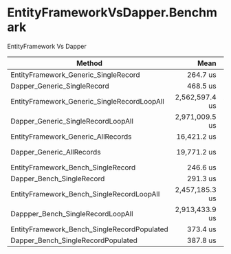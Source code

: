 #  EntityFrameworkVsDapper.Benchmark

EntityFramework Vs Dapper


|                                      Method |           Mean |        Error |       StdDev |      Gen 0 |     Gen 1 |    Gen 2 |  Allocated |
|-------------------------------------------- |---------------:|-------------:|-------------:|-----------:|----------:|---------:|-----------:|
|        EntityFramework_Generic_SingleRecord |       264.7 us |      5.24 us |     10.46 us |     1.4648 |         - |        - |      11 KB |
|                 Dapper_Generic_SingleRecord |       468.5 us |     30.79 us |     90.78 us |          - |         - |        - |      16 KB |
| EntityFramework_Generic_SingleRecordLoopAll | 2,562,597.4 us | 27,092.84 us | 24,017.09 us | 18000.0000 |         - |        - | 112,735 KB |
|          Dapper_Generic_SingleRecordLoopAll | 2,971,009.5 us | 12,145.31 us | 10,141.88 us | 24000.0000 |         - |        - | 148,391 KB |
|          EntityFramework_Generic_AllRecords |    16,421.2 us |    114.11 us |    106.73 us |   906.2500 |  406.2500 | 125.0000 |   4,944 KB |
|                   Dapper_Generic_AllRecords |    19,771.2 us |    371.98 us |    725.52 us |  2656.2500 | 1062.5000 | 531.2500 |  15,066 KB |
|          EntityFramework_Bench_SingleRecord |       246.6 us |      1.66 us |      1.38 us |     1.4648 |         - |        - |      10 KB |
|                   Dapper_Bench_SingleRecord |       291.3 us |      1.76 us |      1.64 us |     1.9531 |         - |        - |      15 KB |
|   EntityFramework_Bench_SingleRecordLoopAll | 2,457,185.3 us |  9,053.89 us |  8,469.02 us | 15000.0000 |         - |        - |  97,899 KB |
|           Dappper_Bench_SingleRecordLoopAll | 2,913,433.9 us |  8,879.90 us |  7,415.11 us | 23000.0000 |         - |        - | 146,673 KB |
| EntityFramework_Bench_SingleRecordPopulated |       373.4 us |      1.36 us |      1.27 us |     7.8125 |         - |        - |      50 KB |
|          Dapper_Bench_SingleRecordPopulated |       387.8 us |      2.81 us |      2.63 us |     5.8594 |         - |        - |      37 KB |